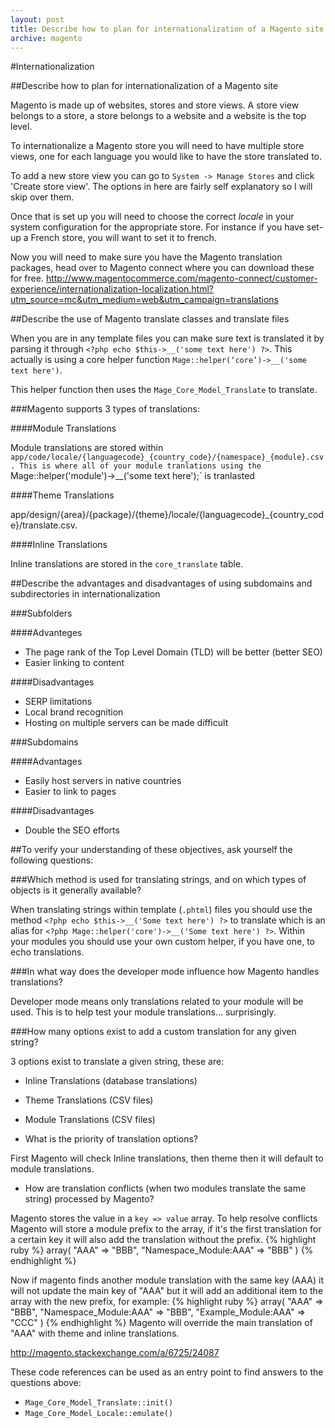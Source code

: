 ```yaml
---
layout: post
title: Describe how to plan for internationalization of a Magento site
archive: magento
---
```


#Internationalization

##Describe how to plan for internationalization of a Magento site

Magento is made up of websites, stores and store views. A store view belongs to a store, a store belongs to a website and a website is the top level.

To internationalize a Magento store you will need to have multiple store views, one for each language you would like to have the store translated to.

To add a new store view you can go to `System -> Manage Stores` and click 'Create store view'. The options in here are fairly self explanatory so I will skip over them.
   
Once that is set up you will need to choose the correct *locale* in your system configuration for the appropriate store. For instance if you have set-up a French store, you will want to set it to french.
 
 Now you will need to make sure you have the Magento translation packages, head over to Magento connect where you can download these for free. http://www.magentocommerce.com/magento-connect/customer-experience/internationalization-localization.html?utm_source=mc&utm_medium=web&utm_campaign=translations

##Describe the use of Magento translate classes and translate files

When you are in any template files you can make sure text is translated it by parsing it through `<?php echo $this->__('some text here') ?>`. This actually is using a core helper function `Mage::helper(‘core’)->__('some text here')`.

This helper function then uses the `Mage_Core_Model_Translate` to translate.

###Magento supports 3 types of translations:

####Module Translations

Module translations are stored within `app/code/locale/{languagecode}_{country_code}/{namespace}_{module}.csv. This is where all of your module tranlations using the `Mage::helper('module')->__('some text here');` is tranlasted

####Theme Translations

app/design/{area}/{package}/{theme}/locale/{languagecode}_{country_code}/translate.csv.

####Inline Translations

Inline translations are stored in the `core_translate` table.

##Describe the advantages and disadvantages of using subdomains and subdirectories in internationalization

###Subfolders

####Advanteges

- The page rank of the Top Level Domain (TLD) will be better (better SEO)
- Easier linking to content

####Disadvantages

- SERP limitations
- Local brand recognition
- Hosting on multiple servers can be made difficult

###Subdomains

####Advantages

- Easily host servers in native countries
- Easier to link to pages

####Disadvantages

- Double the SEO efforts

##To verify your understanding of these objectives, ask yourself the following questions:

###Which method is used for translating strings, and on which types of objects is it generally available?

When translating strings within template (`.phtml`) files you should use the method `<?php echo $this->__('Some text here') ?>` to translate which is an alias for `<?php Mage::helper('core')->__('Some text here') ?>`. Within your modules you should use your own custom helper, if you have one, to echo translations.

###In what way does the developer mode influence how Magento handles translations?

Developer mode means only translations related to your module will be used. This is to help test your module translations... surprisingly. 

###How many options exist to add a custom translation for any given string?

3 options exist to translate a given string, these are:

- Inline Translations (database translations)
- Theme Translations (CSV files)
- Module Translations (CSV files)

- What is the priority of translation options?

First Magento will check Inline translations, then theme then it will default to module translations. 

- How are translation conflicts (when two modules translate the same string) processed by Magento?

Magento stores the value in a `key => value` array. To help resolve conflicts Magento will store a module prefix to the array, if it's the first translation for a certain key it will also add the translation without the prefix.
{% highlight ruby %}
    array(
    "AAA" => "BBB",
    "Namespace_Module:AAA" => "BBB"
)
{% endhighlight %}

Now if magento finds another module translation with the same key (AAA) it will not update the main key of "AAA" but it will add an additional item to the array with the new prefix, for example:
 {% highlight ruby %}
    array(
    "AAA" => "BBB",
    "Namespace_Module:AAA" => "BBB",
    "Example_Module:AAA" => "CCC"
)
{% endhighlight %}
Magento will override the main translation of "AAA" with theme and inline translations. 

http://magento.stackexchange.com/a/6725/24087

These code references can be used as an entry point to find answers to the questions above:

- `Mage_Core_Model_Translate::init()`
- `Mage_Core_Model_Locale::emulate()`
